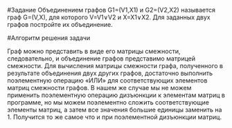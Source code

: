 #Задание
Объединением графов G1=(V1,X1) и G2=(V2,X2) называется граф G=(V,X), для которого V=V1∨V2 и X=X1∨X2. Для заданных двух графов постройте их объединение.
	
#Алгоритм решения задачи

Граф можно представить в виде его матрицы смежности, следовательно, и объединение графов представимо матрицей смежности. Для вычисления матрицы смежности графа, полученного в результате объединения двух других графов, достаточно выполнить поэлементную операцию «ИЛИ» для соответствующих элементов матриц смежности графов. В нашем же случае мы не можем применить поэлементную операцию дизъюнкции к элементам матриц в программе, но мы можем поэлементно сложить соответствующие элементы матриц, а затем все значения большие единицы заменить на 1. Получится то же самое что и при поэлементной дизъюнкции матриц.
